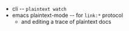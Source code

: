 - cli -- `plaintext watch`
- emacs plaintext-mode -- for `link:*` protocol
  - and editing a trace of plaintext docs
